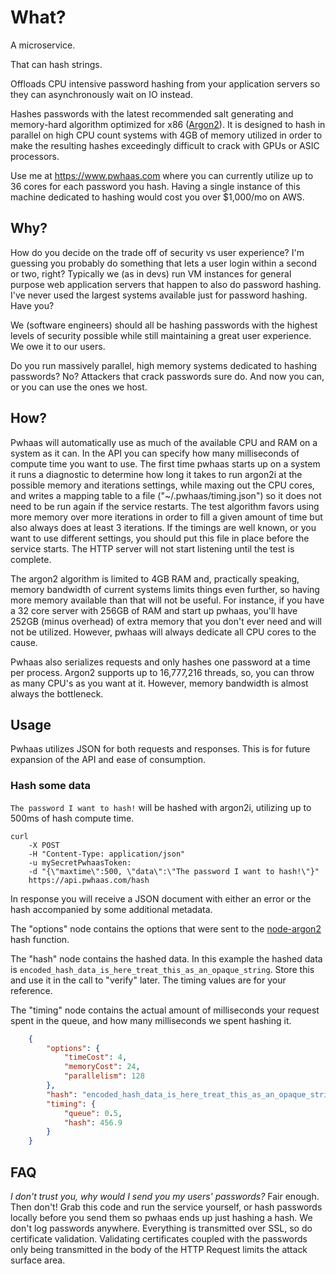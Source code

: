 # What?
A microservice.

That can hash strings.

Offloads CPU intensive password hashing from your application servers so they can asynchronously wait on IO instead.

Hashes passwords with the latest recommended salt generating and memory-hard algorithm optimized for x86 ([Argon2](https://github.com/P-H-C/phc-winner-argon2)). It is designed to hash in parallel on high CPU count systems with 4GB of memory utilized in order to make the resulting hashes exceedingly difficult to crack with GPUs or ASIC processors.

Use me at https://www.pwhaas.com where you can currently utilize up to 36 cores for each password you hash. Having a single instance of this machine dedicated to hashing would cost you over $1,000/mo on AWS.

## Why?
How do you decide on the trade off of security vs user experience? I'm guessing you probably do something that lets a user login within a second or two, right? Typically we (as in devs) run VM instances for general purpose web application servers that happen to also do password hashing. I've never used the largest systems available just for password hashing. Have you?

We (software engineers) should all be hashing passwords with the highest levels of security possible while still maintaining a great user experience. We owe it to our users.

Do you run massively parallel, high memory systems dedicated to hashing passwords? No? Attackers that crack passwords sure do. And now you can, or you can use the ones we host.

## How?
Pwhaas will automatically use as much of the available CPU and RAM on a system as it can. In the API you can specify how many milliseconds of compute time you want to use. The first time pwhaas starts up on a system it runs a diagnostic to determine how long it takes to run argon2i at the possible memory and iterations settings, while maxing out the CPU cores, and writes a mapping table to a file ("~/.pwhaas/timing.json") so it does not need to be run again if the service restarts. The test algorithm favors using more memory over more iterations in order to fill a given amount of time but also always does at least 3 iterations. If the timings are well known, or you want to use different settings, you should put this file in place before the service starts. The HTTP server will not start listening until the test is complete.

The argon2 algorithm is limited to 4GB RAM and, practically speaking, memory bandwidth of current systems limits things even further, so having more memory available than that will not be useful. For instance, if you have a 32 core server with 256GB of RAM and start up pwhaas, you'll have 252GB (minus overhead) of extra memory that you don't ever need and will not be utilized. However, pwhaas will always dedicate all CPU cores to the cause.

Pwhaas also serializes requests and only hashes one password at a time per process. Argon2 supports up to 16,777,216 threads, so, you can throw as many CPU's as you want at it. However, memory bandwidth is almost always the bottleneck.

## Usage
Pwhaas utilizes JSON for both requests and responses. This is for future expansion of the API and ease of consumption.

### Hash some data 
`The password I want to hash!` will be hashed with argon2i, utilizing up to 500ms of hash compute time.

```
curl 
    -X POST 
    -H "Content-Type: application/json" 
    -u mySecretPwhaasToken: 
    -d "{\"maxtime\":500, \"data\":\"The password I want to hash!\"}" 
    https://api.pwhaas.com/hash
```

In response you will receive a JSON document with either an error or the hash accompanied by some additional metadata.

The "options" node contains the options that were sent to the [node-argon2](https://github.com/ranisalt/node-argon2/) hash function.

The "hash" node contains the hashed data. In this example the hashed data is `encoded_hash_data_is_here_treat_this_as_an_opaque_string`. Store this and use it in the call to "verify" later. The timing values are for your reference.

The "timing" node contains the actual amount of milliseconds your request spent in the queue, and how many milliseconds we spent hashing it.

```json
    {
        "options": {
            "timeCost": 4,
            "memoryCost": 24,
            "parallelism": 128
        },
        "hash": "encoded_hash_data_is_here_treat_this_as_an_opaque_string",
        "timing": {
            "queue": 0.5,
            "hash": 456.9
        }
    }
```



## FAQ
_I don't trust you, why would I send you my users' passwords?_
Fair enough. Then don't! Grab this code and run the service yourself, or hash passwords locally before you send them so pwhaas ends up just hashing a hash. We don't log passwords anywhere. Everything is transmitted over SSL, so do certificate validation. Validating certificates coupled with the passwords only being transmitted in the body of the HTTP Request limits the attack surface area.